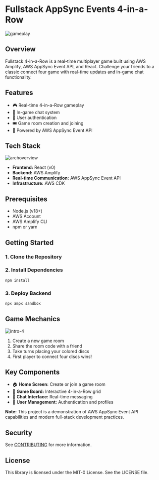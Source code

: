 
# Fullstack AppSync Events 4-in-a-Row
![gameplay](https://github.com/user-attachments/assets/6e0506c7-71d1-4586-b1ce-683e7401b828)

## Overview

Fullstack 4-in-a-Row is a real-time multiplayer game built using AWS Amplify, AWS AppSync Event API, and React. Challenge your friends to a classic connect four game with real-time updates and in-game chat functionality.

## Features

- 🎮 Real-time 4-in-a-Row gameplay
- 💬 In-game chat system
- 🔐 User authentication
- 🎟️ Game room creation and joining
- 📡 Powered by AWS AppSync Event API

## Tech Stack
![archoverview](https://github.com/user-attachments/assets/ef5fe379-4de6-4dd7-9ca8-74fb0f0312e8)

- **Frontend:** React (v0)
- **Backend:** AWS Amplify
- **Real-time Communication:** AWS AppSync Event API
- **Infrastructure:** AWS CDK

## Prerequisites

- Node.js (v18+)
- AWS Account
- AWS Amplify CLI
- npm or yarn

## Getting Started

### 1. Clone the Repository

### 2. Install Dependencies

```bash
npm install
```

### 3. Deploy Backend

```bash
npx ampx sandbox
```

## Game Mechanics
![intro-4](https://github.com/user-attachments/assets/f9b8d6ce-68c6-4872-9a66-cc04df4f256d)

1. Create a new game room
2. Share the room code with a friend
3. Take turns placing your colored discs
4. First player to connect four discs wins!

## Key Components

- 🏠 **Home Screen:** Create or join a game room
- 🎲 **Game Board:** Interactive 4-in-a-Row grid
- 💬 **Chat Interface:** Real-time messaging
- 👤 **User Management:** Authentication and profiles

**Note:** This project is a demonstration of AWS AppSync Event API capabilities and modern full-stack development practices.
## Security

See [CONTRIBUTING](CONTRIBUTING.md#security-issue-notifications) for more information.

## License

This library is licensed under the MIT-0 License. See the LICENSE file.

